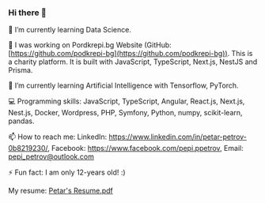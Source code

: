 ### Hi there 👋

🌱 I’m currently learning Data Science.

🔭 I was working on Pordkrepi.bg Website (GitHub: [https://github.com/podkrepi-bg](https://github.com/podkrepi-bg)). This is a charity platform. It is built with JavaScript, TypeScript, Next.js, NestJS and Prisma.

🌱 I’m currently learning Artificial Intelligence with Tensorflow, PyTorch.

💻 Programming skills: JavaScript, TypeScript, Angular, React.js, Next.js, Nest.js, Docker, Wordpress, PHP, Symfony, Python, numpy, scikit-learn, pandas.

📫 How to reach me: LinkedIn: https://www.linkedin.com/in/petar-petrov-0b8219230/, Facebook: https://www.facebook.com/pepi.ppetrov, Email: pepi_petrov@outlook.com

⚡ Fun fact: I am only 12-years old! :)

My resume: [Petar's Resume.pdf](https://github.com/PepiPetrov/PepiPetrov/files/10219522/Petar.s.Resume.pdf)

<!--
**PepiPetrov/PepiPetrov** is a ✨ _special_ ✨ repository because its `README.md` (this file) appears on your GitHub profile.

Here are some ideas to get you started:

- 👯 I’m looking to collaborate on ...
- 🤔 I’m looking for help with ...
- 💬 Ask me about ...
- 📫 How to reach me: ...
- 😄 Pronouns: ...
-->

